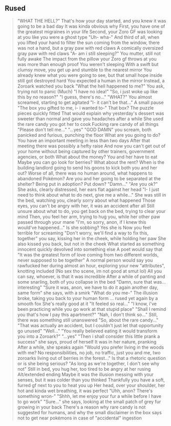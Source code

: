 ## Rused

>"WHAT THE HELL?"
>That's how your day started, and you knew it was going to be a bad day
>It was kinda obvious why
>First, you have one of the greatest migraines in your life
>Second, your Zoro GF was looking at you like you were a ghost type 
"Uh- wha-"
>And third of all, when you lifted your hand to filter the sun coming from the window, there was not a hand, but a gray paw with red claws
>A comically oversized gray paw with red claws
"A- am i still sleeping?" You mutter, still not fully awake
>The impact from the pillow your Zoro gf throws at you was more than enough proof
>You weren't sleeping
>With a swift but clumsy move, you get up and stumble to the nearest mirror
>You already knew what you were going to see, but that small hope inside still got destroyed hard
>You expected a human in the mirror
>Instead, a Zoroark watched you back
"What the hell happened to me?" You ask, trying not to panic (Much)
>"I have no idea!"
"So, i just woke up like this by no reason?"
>"I guess, there's no..."
"WHAT?" You almost screamed, starting to get agitated 
>"I- it can't be that..." 
>A small pause
>"The box you gifted to me, i- i wanted to-"
>That box?
>The puzzle pieces quickly fitted 
>That would explain why yesterday's dessert was sweeter than normal and gave you headaches after a while
>She used the rare candy you got her to cook
>Fucking rare candy of all things
"Please don't tell me..."
>"...yes"
"GOD DAMN" you scream, both panicked and furious, punching the floor 
>What are you going to do? You have an important meeting in less than two days
>After that meeting there was possibly a hefty raise
>And now you can't get out of your home without being captured by other trainers, government agencies, or both
>What about the money? You and her have to eat
>Maybe you can go look for berries? What about the rent? When is the building landlord going to send his goons to kick both you and her out?
>Worse of all, there was no human around, what happens to abandoned Pokémon? Are you and her going to be separated at the shelter? Being put in adoption? Put down?
"Damn..."
>"Are you ok?" She asks, clearly distressed, her ears flat against her head
"I- I just need to think about what to do next, give me a while..."
>She was still in the bed, watching you, clearly sorry about what happened
>Those eyes, you can't be angry with her, it was an accident after all
>Still unsure about what to do, you get back on the bed, trying to clear your mind
>Then, you feel her arm, trying to hug you, while her other paw passed through your mane
>"I'm, so sorry, anon, if I knew this would've happened..."
>Is she sobbing? Yes she is
>Now you feel terrible for screaming 
"Don't worry, we'll find a way to fix this, together" you say, kissing her in the cheek, while holding her paw
>She also kissed you back, but not in the cheek
>What started as something innocent quickly devolved into something else
>A poet would say that "It was the greatest form of love coming from two different worlds, never supposed to be together"
>A normal person would say you rawfucked her during almost an hour, exploring your new "attributes", knotting included
(No sex tho scene, im not good at smut lol)
>All you can say, whoever, is that it was incredible
>After a while of panting and some snarling, both of you collapse in the bed
"Damn, sure that was... interesting"
>"Sure it was, anon, we have to do it again another day, same form" she says, with a smirk
"What do you me-"
>The illusion broke, taking you back to your human form
>... rused yet again by a smooth fox
>She's really good at it
"It feeled so real..."
>"I know, i've been practicing while you go work at that stupid place"
"Shall I remind you that's how I pay this apartment?"
>"Nah, I don't think so..."
>Still, there was something still unanswered 
"So, about the rare candy..."
>"That was actually an accident, but I couldn't just let that opportunity go unused"
"Well..."
>"You really believed eating it would transform you into a Zoroark?"
"...yes"
>"Then i shall consider this little prank a success" she says, proud of herself
>It was in her nature, pranking
>After a while, she speaks again
>"Would you prefer living in the woods with me? No responsibilities, no job, no traffic,  just you and me, two zoroarks living out of berries in the forest..."
>Is that a rhetoric question or is she being serious?
"As long as we're together, I don't see why not"
>Still in bed, you hug her, too tired to be angry at her rusing 
Alt/extended ending
>Maybe it was the illusion messing with your senses, but it was colder than you thinked
>Thankfully you have a soft, furred gf next to you to heat you up
>Her head, over your shoulder, her hot and kinda wet breathing, it was perfect
>"Uhh, anon? There's something wron-"
"Shhh, let me enjoy your fur a while before I have to go work"
>"Sure..." she says, looking at the small patch of grey fur growing in your back
>There's a reason why rare candy is not suggested for humans, and why the small disclaimer in the box says not to get near pokémons in case of "accidental" ingestion
